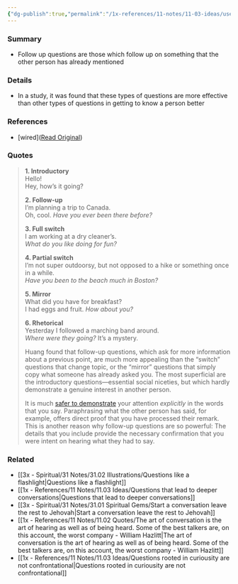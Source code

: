 ```yaml
---
{"dg-publish":true,"permalink":"/1x-references/11-notes/11-03-ideas/use-follow-up-questions-to-keep-a-conversation-going/","title":"Use follow up questions to keep a conversation going","created":"2024-07-23T19:21:35.038+03:00","updated":"2024-07-23T21:25:57.982+03:00"}
---
```



### Summary
- Follow up questions are those which follow up on something that the other person has already mentioned

### Details
- In a study, it was found that these types of questions are more effective than other types of questions in getting to know a person better

### References
- [wired]([Read Original](https://www.wired.com/story/the-science-of-having-a-great-conversation-research-social-connection/?category=fascinating_stories&position=4&scheduled_corpus_item_id=73458899-9c01-4b9f-871f-1acc17eecdef&sponsored=0&url=https%3A%2F%2Fwww.wired.com%2Fstory%2Fthe-science-of-having-a-great-conversation-research-social-connection%2F))

### Quotes
> **1\. Introductory**  
> Hello!  
> Hey, how’s it going?
> 
> **2\. Follow-up**  
> I’m planning a trip to Canada.  
> Oh, cool. _Have you ever been there before?_
> 
> **3\. Full switch**  
> I am working at a dry cleaner’s.  
> _What do you like doing for fun?_
> 
> **4\. Partial switch**  
> I’m not super outdoorsy, but not opposed to a hike or something once in a while.  
> _Have you been to the beach much in Boston?_
> 
> **5\. Mirror**  
> What did you have for breakfast?  
> I had eggs and fruit. _How about you?_
> 
> **6\. Rhetorical**  
> Yesterday I followed a marching band around.  
> _Where were they going?_ It’s a mystery.
> 
> Huang found that follow-up questions, which ask for more information about a previous point, are much more appealing than the “switch” questions that change topic, or the “mirror” questions that simply copy what someone has already asked you. The most superficial are the introductory questions—essential social niceties, but which hardly demonstrate a genuine interest in another person.
> 
>  It is much [safer to demonstrate](https://pubmed.ncbi.nlm.nih.gov/35841883/) your attention _explicitly_ in the words that you say. Paraphrasing what the other person has said, for example, offers direct proof that you have processed their remark. This is another reason why follow-up questions are so powerful: The details that you include provide the necessary confirmation that you were intent on hearing what they had to say.

### Related
- [[3x - Spiritual/31 Notes/31.02 Illustrations/Questions like a flashlight\|Questions like a flashlight]]
- [[1x - References/11 Notes/11.03 Ideas/Questions that lead to deeper conversations\|Questions that lead to deeper conversations]]
- [[3x - Spiritual/31 Notes/31.01 Spiritual Gems/Start a conversation leave the rest to Jehovah\|Start a conversation leave the rest to Jehovah]]
- [[1x - References/11 Notes/11.02 Quotes/The art of conversation is the art of hearing as well as of being heard. Some of the best talkers are, on this account, the worst company - William Hazlitt\|The art of conversation is the art of hearing as well as of being heard. Some of the best talkers are, on this account, the worst company - William Hazlitt]]
- [[1x - References/11 Notes/11.03 Ideas/Questions rooted in curiousity are not confrontational\|Questions rooted in curiousity are not confrontational]]